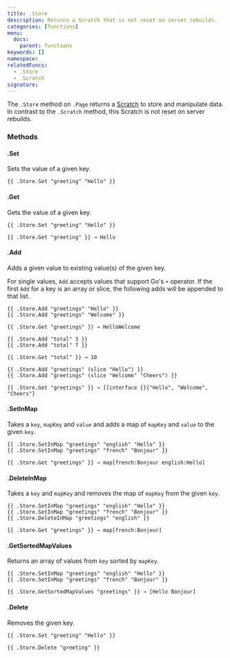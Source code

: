 ```yaml
---
title: .Store
description: Returns a Scratch that is not reset on server rebuilds.
categories: [functions]
menu:
  docs:
    parent: functions
keywords: []
namespace:
relatedFuncs:
  - .Store
  - .Scratch
signature:
---
```


The `.Store` method on `.Page` returns a [Scratch] to store and manipulate data. In contrast to the `.Scratch` method, this Scratch is not reset on server rebuilds.

[Scratch]: /functions/scratch/

### Methods

#### .Set

Sets the value of a given key.

```go-html-template
{{ .Store.Set "greeting" "Hello" }}
```

#### .Get

Gets the value of a given key.

```go-html-template
{{ .Store.Set "greeting" "Hello" }}

{{ .Store.Get "greeting" }} → Hello
```

#### .Add

Adds a given value to existing value(s) of the given key.

For single values, `Add` accepts values that support Go's `+` operator. If the first `Add` for a key is an array or slice, the following adds will be appended to that list.

```go-html-template
{{ .Store.Add "greetings" "Hello" }}
{{ .Store.Add "greetings" "Welcome" }}

{{ .Store.Get "greetings" }} → HelloWelcome
```

```go-html-template
{{ .Store.Add "total" 3 }}
{{ .Store.Add "total" 7 }}

{{ .Store.Get "total" }} → 10
```

```go-html-template
{{ .Store.Add "greetings" (slice "Hello") }}
{{ .Store.Add "greetings" (slice "Welcome" "Cheers") }}

{{ .Store.Get "greetings" }} → []interface {}{"Hello", "Welcome", "Cheers"}
```

#### .SetInMap

Takes a `key`, `mapKey` and `value` and adds a map of `mapKey` and `value` to the given `key`.

```go-html-template
{{ .Store.SetInMap "greetings" "english" "Hello" }}
{{ .Store.SetInMap "greetings" "french" "Bonjour" }}

{{ .Store.Get "greetings" }} → map[french:Bonjour english:Hello]
```

#### .DeleteInMap

Takes a `key` and `mapKey` and removes the map of `mapKey` from the given `key`.

```go-html-template
{{ .Store.SetInMap "greetings" "english" "Hello" }}
{{ .Store.SetInMap "greetings" "french" "Bonjour" }}
{{ .Store.DeleteInMap "greetings" "english" }}

{{ .Store.Get "greetings" }} → map[french:Bonjour]
```

#### .GetSortedMapValues

Returns an array of values from `key` sorted by `mapKey`.

```go-html-template
{{ .Store.SetInMap "greetings" "english" "Hello" }}
{{ .Store.SetInMap "greetings" "french" "Bonjour" }}

{{ .Store.GetSortedMapValues "greetings" }} → [Hello Bonjour]
```

#### .Delete

Removes the given key.

```go-html-template
{{ .Store.Set "greeting" "Hello" }}

{{ .Store.Delete "greeting" }}
```
